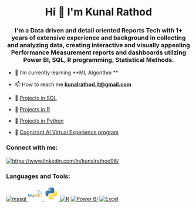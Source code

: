 <h1 align="center">Hi 👋 I'm Kunal Rathod</h1>
<h3 align="center">I'm a Data driven and detail oriented Reports Tech with 1+ years of extensive experience and background in collecting and analyzing data,
creating interactive and visually appealing Performance Measurement reports and dashboards utlizing Power BI, SQL, R programming, Statistical Methods.</h3>


- 🌱 I’m currently learning **ML Algorithm **

- 📫 How to reach me **kunalrathod.it@gmail.com**
- 📄 [Projects in SQL](https://github.com/kunalrathod96/Sql-Projects)
- 📄 [Projects in R](https://github.com/kunalrathod96/Projects-with-R-)
- 📄 [Projects in Python](https://github.com/kunalrathod96/projects-with-python)
- 📄 [Cognizant AI Virtual Experience program](https://github.com/kunalrathod96/Cognizant--EDA-ML-model-development-algorithm-production-Virtual-experience-program)


<h3 align="left">Connect with me:</h3>
<p align="left">
<a href="https://www.linkedin.com/in/kunalrathod96/" target="blank"><img align="center" src="https://raw.githubusercontent.com/rahuldkjain/github-profile-readme-generator/master/src/images/icons/Social/linked-in-alt.svg" alt="https://www.linkedin.com/in/kunalrathod96/" height="30" width="40" /></a>
</p>

<h3 align="left">Languages and Tools:</h3>
<p align="left"></a> <a href="https://www.microsoft.com/en-us/sql-server" target="_blank"> <img src="https://www.svgrepo.com/show/303229/microsoft-sql-server-logo.svg" alt="mssql" width="40" height="40"/> </a> <a href="https://www.mysql.com/" target="_blank"> <img src="https://raw.githubusercontent.com/devicons/devicon/master/icons/mysql/mysql-original-wordmark.svg" alt="mysql" width="40" height="40"/> </a> <a href="https://www.python.org" target="_blank"> <img src="https://raw.githubusercontent.com/devicons/devicon/master/icons/python/python-original.svg" alt="python" width="40" height="40"/> </a> <a href="https://www.r-project.org/about.html" target="_blank"> <img src="https://www.r-project.org/logo/Rlogo.svg" alt="R" width="40" height="40"/></a> <a href="https://powerbi.microsoft.com/en-au/" target="_blank"> <img src="https://upload.wikimedia.org/wikipedia/commons/c/cf/New_Power_BI_Logo.svg" alt="Power BI" width="40" height="40"/></a> <a href="https://www.microsoft.com/en-in/microsoft-365/excel" target="_blank"> <img src="https://upload.wikimedia.org/wikipedia/commons/3/34/Microsoft_Office_Excel_%282019%E2%80%93present%29.svg" alt="Excel" width="40" height="40"/></p>
